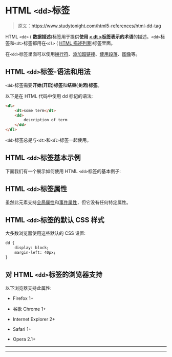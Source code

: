 # HTML `<dd>`标签

> 原文：<https://www.studytonight.com/html5-references/html-dd-tag>

HTML `<dd>` ( **数据描述**)标签用于提供**使用 [< dt >标签](https://www.studytonight.com/html5-references/html-dt-tag)表示的术语**的描述。`<dd>`标签和`<dt>`标签都用在`<dl>` ( [HTML 描述列表](https://www.studytonight.com/html5-references/html-dl-tag))标签里面。

在`<dd>`标签里面可以使用[换行符](https://www.studytonight.com/html5-references/html-br-tag)、[添加超链接](https://www.studytonight.com/html5-references/html-a-tag)、[使用段落](https://www.studytonight.com/html5-references/html-p-tag)、[图像](https://www.studytonight.com/html5-references/html-img-tag)等。

## HTML `<dd>`标签-语法和用法

`<dd>`标签需要**开始(开启)标签**和**结束(关闭)标签**。

以下是在 HTML 代码中使用 dd 标记的语法:

```html
<dl>
    <dt>some term</dt>
    <dd>
        description of term
    </dd>
</dl>
```

`<dd>`标签总是与`<dt>`和`<dl>`标签一起使用。

## HTML `<dd>`标签基本示例

下面我们有一个展示如何使用 HTML `<dd>`标签的基本例子:

## HTML `<dd>`标签属性

虽然此元素支持[全局属性](https://www.studytonight.com/html5-references/html-global-attributes)和[事件属性](https://www.studytonight.com/html5-references/html-event-attributes)，但它没有任何特定属性。

## HTML `<dd>`标签的默认 CSS 样式

大多数浏览器使用这些默认的 CSS 设置:

```html
dd {
    display: block;
    margin-left: 40px;
}
```

## 对 HTML `<dd>`标签的浏览器支持

以下浏览器支持此属性:

*   Firefox 1+

*   谷歌 Chrome 1+

*   Internet Explorer 2+

*   Safari 1+

*   Opera 2.1+

* * *

* * *